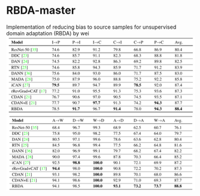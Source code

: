 # RBDA-master
Implementation of reducing bias to source samples for unsupervised domain adaptation (RBDA) by wei
![image](https://raw.githubusercontent.com/zxcvbnmloveu/RBDA-master/master/clef.png)
![image](https://raw.githubusercontent.com/zxcvbnmloveu/RBDA-master/master/office31.png)

